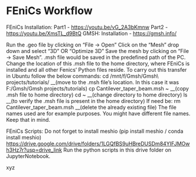 # FEniCs Workflow

FEniCs Installation:
Part1 - https://youtu.be/vG_2A3bKmnw
Part2 - https://youtu.be/XmsTL_d9BtQ
GMSH: 
Installation - https://gmsh.info/

Run the .geo file by clicking on “File -> Open”
Click on the “Mesh” drop down and select “3D” OR “Optimize 3D”
Save the mesh by clicking on “File -> Save Mesh”. .msh file would be saved in the predefined path of the PC.
Change the location of this .msh file to the home directory, where FEniCs is installed and all other Fenics’ Python files reside. To carry out this transfer in Ubuntu follow the below commands:
cd /mnt/f/Gmsh/Gmsh\ projects/tutorials/ __(move to the .msh file’s location. In this case it was F:/Gmsh/Gmsh projects/tutorials)
cp Cantilever_taper_beam.msh ~ __(copy .msh file to home directory)
cd ~ __(change directory to home directory)
ls __(to verify the .msh file is present in the home directory)
If need be: rm Cantilever_taper_beam.msh __(delete the already existing file)
The file names used are for example purposes. You might have different file names. Keep that in mind.

FEniCs Scripts:
Do not forget to install meshio (pip install meshio / conda install meshio)
https://drive.google.com/drive/folders/1LGQfBS9uHBreDUSDm84YIFJMOwh3Hz7r?usp=drive_link
Run the python scripts in this drive folder on JupyterNotebook. 

xyz
